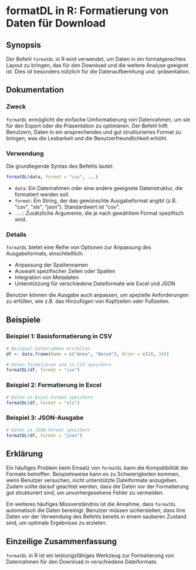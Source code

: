 <!--
Meta Description: # formatDL in R: Formatierung von Daten für Download ## Synopsis Der Befehl `formatDL` in R wird verwendet, um Daten in ein formatgerechtes Layout zu ...
Meta Keywords: die, formatdl, daten, format, von
-->

# formatDL in R: Formatierung von Daten für Download

## Synopsis
Der Befehl `formatDL` in R wird verwendet, um Daten in ein formatgerechtes Layout zu bringen, das für den Download und die weitere Analyse geeignet ist. Dies ist besonders nützlich für die Datenaufbereitung und -präsentation.

## Dokumentation
### Zweck
`formatDL` ermöglicht die einfache Umformatierung von Datenrahmen, um sie für den Export oder die Präsentation zu optimieren. Der Befehl hilft Benutzern, Daten in ein ansprechendes und gut strukturiertes Format zu bringen, was die Lesbarkeit und die Benutzerfreundlichkeit erhöht.

### Verwendung
Die grundlegende Syntax des Befehls lautet:

```R
formatDL(data, format = "csv", ...)
```

- `data`: Ein Datenrahmen oder eine andere geeignete Datenstruktur, die formatiert werden soll.
- `format`: Ein String, der das gewünschte Ausgabeformat angibt (z.B. "csv", "xls", "json"). Standardwert ist "csv".
- `...`: Zusätzliche Argumente, die je nach gewähltem Format spezifisch sind.

### Details
`formatDL` bietet eine Reihe von Optionen zur Anpassung des Ausgabeformats, einschließlich:

- Anpassung der Spaltennamen
- Auswahl spezifischer Zeilen oder Spalten
- Integration von Metadaten
- Unterstützung für verschiedene Dateiformate wie Excel und JSON

Benutzer können die Ausgabe auch anpassen, um spezielle Anforderungen zu erfüllen, wie z.B. das Hinzufügen von Kopfzeilen oder Fußzeilen.

## Beispiele
### Beispiel 1: Basisformatierung in CSV
```R
# Beispiel-Datenrahmen erstellen
df <- data.frame(Name = c("Anna", "Bernd"), Alter = c(28, 34))

# Daten formatieren und in CSV speichern
formatDL(df, format = "csv")
```

### Beispiel 2: Formatierung in Excel
```R
# Daten in Excel-Format speichern
formatDL(df, format = "xls")
```

### Beispiel 3: JSON-Ausgabe
```R
# Daten im JSON-Format speichern
formatDL(df, format = "json")
```

## Erklärung
Ein häufiges Problem beim Einsatz von `formatDL` kann die Kompatibilität der Formate betreffen. Beispielsweise kann es zu Schwierigkeiten kommen, wenn Benutzer versuchen, nicht unterstützte Dateiformate anzugeben. Zudem sollte darauf geachtet werden, dass die Daten vor der Formatierung gut strukturiert sind, um unvorhergesehene Fehler zu vermeiden.

Ein weiteres häufiges Missverständnis ist die Annahme, dass `formatDL` automatisch die Daten bereinigt. Benutzer müssen sicherstellen, dass ihre Daten vor der Verwendung des Befehls bereits in einem sauberen Zustand sind, um optimale Ergebnisse zu erzielen.

## Einzeilige Zusammenfassung
`formatDL` in R ist ein leistungsfähiges Werkzeug zur Formatierung von Datenrahmen für den Download in verschiedene Dateiformate.